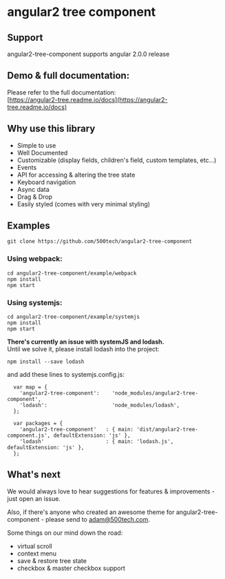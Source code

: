 # angular2 tree component

## Support
angular2-tree-component supports angular 2.0.0 release


## Demo & full documentation:
Please refer to the full documentation:  
[https://angular2-tree.readme.io/docs](https://angular2-tree.readme.io/docs)

## Why use this library

* Simple to use
* Well Documented
* Customizable (display fields, children's field, custom templates, etc...)
* Events
* API for accessing & altering the tree state
* Keyboard navigation
* Async data
* Drag & Drop
* Easily styled (comes with very minimal styling)


## Examples
```
git clone https://github.com/500tech/angular2-tree-component
```

### Using webpack:
```
cd angular2-tree-component/example/webpack
npm install
npm start
```

### Using systemjs:
```
cd angular2-tree-component/example/systemjs
npm install
npm start
```

**There's currently an issue with systemJS and lodash.**  
Until we solve it, please install lodash into the project:  
```
npm install --save lodash
```

and add these lines to systemjs.config.js:  
```
  var map = {
    'angular2-tree-component':    'node_modules/angular2-tree-component',
    'lodash':                     'node_modules/lodash',
  };

  var packages = {
    'angular2-tree-component'   : { main: 'dist/angular2-tree-component.js', defaultExtension: 'js' },
    'lodash'                    : { main: 'lodash.js', defaultExtension: 'js' },
  };
```

## What's next
We would always love to hear suggestions for features & improvements - just open an issue.

Also, if there's anyone who created an awesome theme for angular2-tree-component - please send to adam@500tech.com.

Some things on our mind down the road:
* virtual scroll
* context menu
* save & restore tree state
* checkbox & master checkbox support
